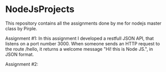 # NodeJsProjects
This repository contains all the assignments done by me for nodejs master class by Pirple.

Assignment #1: In this assignment I developed a restfull JSON API, that listens on a port number 3000. When someone sends an HTTP request to the route /hello, it returns a welcome message "Hi! this is Node JS.", in JSON format.

Assignment #2: 


